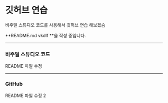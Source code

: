 # 깃허브 연습

비주얼 스튜디오 코드를 사용해서 깃허브 연습 해보겠슴

**README.md vkdlf **을 작성 중입니다.

--------------------------------------

### 비주얼 스튜디오 코드

README 파일 수정

--------------------------------------

### GitHub

README 파일 수정 2
